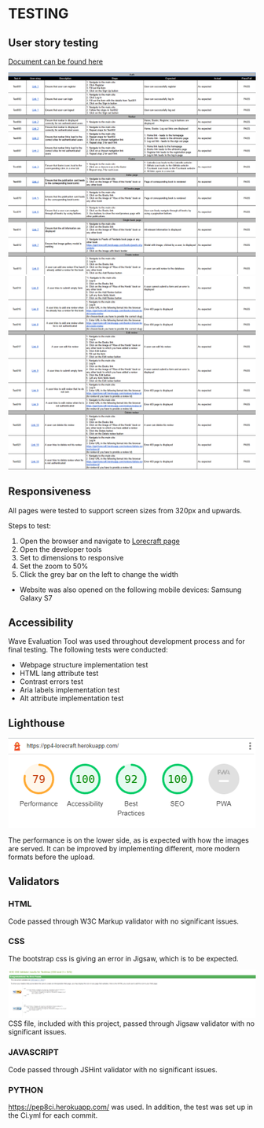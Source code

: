 # TESTING 

## User story testing 

[Document can be found here](https://docs.google.com/spreadsheets/d/1_HWfwr6yY_S3sySLqLJQCTCpDgS73YJGy9ymCci5xc0/edit?usp=sharing)

![User story testing 1](docs/readme_images/user-story-testing-1.png)
![User story testing 2](docs/readme_images/user-story-testing-2.png)

## Responsiveness

All pages were tested to support screen sizes from 320px and upwards.

Steps to test:

1. Open the browser and navigate to [Lorecraft page](https://pp4-lorecraft.herokuapp.com/)
1. Open the developer tools
1. Set to dimensions to responsive
1. Set the zoom to 50%
1. Click the grey bar on the left to change the width

- Website was also opened on the following mobile devices:
Samsung Galaxy S7

## Accessibility

Wave Evaluation Tool was used throughout development process and for final testing. The following tests were conducted: 

* Webpage structure implementation test
* HTML lang attribute test
* Contrast errors test
* Aria labels implementation test
* Alt attribute implementation test


## Lighthouse 

![Lighthouse test](docs/readme_images/lighthouse-test.png)

The performance is on the lower side, as is expected with how the images are served. It can be improved by implementing different, more modern formats before the upload.

## Validators

### HTML

Code passed through W3C Markup validator with no significant issues.

### CSS
The bootstrap css is giving an error in Jigsaw, which is to be expected.

![Jigsaw validator screenshot](docs/readme_images/jigsaw-validator.png)
CSS file, included with this project, passed through Jigsaw validator with no significant issues.
### JAVASCRIPT

Code passed through JSHint validator with no significant issues.

### PYTHON 

https://pep8ci.herokuapp.com/ was used. In addition, the test was set up in the Ci.yml for each commit.


